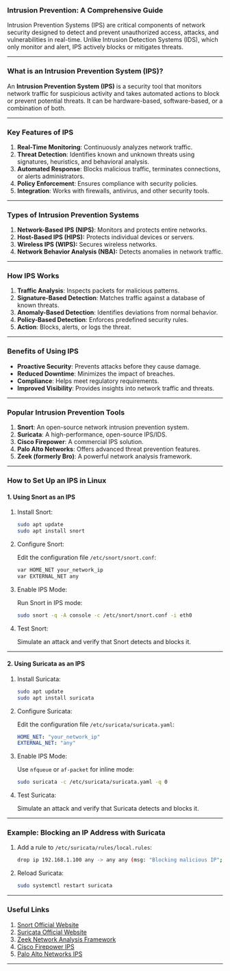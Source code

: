 ### Intrusion Prevention: A Comprehensive Guide

Intrusion Prevention Systems (IPS) are critical components of network security designed to detect and prevent unauthorized access, attacks, and vulnerabilities in real-time. Unlike Intrusion Detection Systems (IDS), which only monitor and alert, IPS actively blocks or mitigates threats.

---

### What is an Intrusion Prevention System (IPS)?

An **Intrusion Prevention System (IPS)** is a security tool that monitors network traffic for suspicious activity and takes automated actions to block or prevent potential threats. It can be hardware-based, software-based, or a combination of both.

---

### Key Features of IPS

1. **Real-Time Monitoring**: Continuously analyzes network traffic.
2. **Threat Detection**: Identifies known and unknown threats using signatures, heuristics, and behavioral analysis.
3. **Automated Response**: Blocks malicious traffic, terminates connections, or alerts administrators.
4. **Policy Enforcement**: Ensures compliance with security policies.
5. **Integration**: Works with firewalls, antivirus, and other security tools.

---

### Types of Intrusion Prevention Systems

1. **Network-Based IPS (NIPS)**: Monitors and protects entire networks.
2. **Host-Based IPS (HIPS):** Protects individual devices or servers.
3. **Wireless IPS (WIPS):** Secures wireless networks.
4. **Network Behavior Analysis (NBA):** Detects anomalies in network traffic.

---

### How IPS Works

1. **Traffic Analysis**: Inspects packets for malicious patterns.
2. **Signature-Based Detection**: Matches traffic against a database of known threats.
3. **Anomaly-Based Detection**: Identifies deviations from normal behavior.
4. **Policy-Based Detection**: Enforces predefined security rules.
5. **Action**: Blocks, alerts, or logs the threat.

---

### Benefits of Using IPS

- **Proactive Security**: Prevents attacks before they cause damage.
- **Reduced Downtime**: Minimizes the impact of breaches.
- **Compliance**: Helps meet regulatory requirements.
- **Improved Visibility**: Provides insights into network traffic and threats.

---

### Popular Intrusion Prevention Tools

1. **Snort**: An open-source network intrusion prevention system.
2. **Suricata**: A high-performance, open-source IPS/IDS.
3. **Cisco Firepower**: A commercial IPS solution.
4. **Palo Alto Networks**: Offers advanced threat prevention features.
5. **Zeek (formerly Bro)**: A powerful network analysis framework.

---

### How to Set Up an IPS in Linux

#### 1. **Using Snort as an IPS**

1. Install Snort:

   ```bash
   sudo apt update
   sudo apt install snort
   ```

2. Configure Snort:

   Edit the configuration file `/etc/snort/snort.conf`:

   ```bash
   var HOME_NET your_network_ip
   var EXTERNAL_NET any
   ```

3. Enable IPS Mode:

   Run Snort in IPS mode:

   ```bash
   sudo snort -q -A console -c /etc/snort/snort.conf -i eth0
   ```

4. Test Snort:

   Simulate an attack and verify that Snort detects and blocks it.

---

#### 2. **Using Suricata as an IPS**

1. Install Suricata:

   ```bash
   sudo apt update
   sudo apt install suricata
   ```

2. Configure Suricata:

   Edit the configuration file `/etc/suricata/suricata.yaml`:

   ```yaml
   HOME_NET: "your_network_ip"
   EXTERNAL_NET: "any"
   ```

3. Enable IPS Mode:

   Use `nfqueue` or `af-packet` for inline mode:

   ```bash
   sudo suricata -c /etc/suricata/suricata.yaml -q 0
   ```

4. Test Suricata:

   Simulate an attack and verify that Suricata detects and blocks it.

---

### Example: Blocking an IP Address with Suricata

1. Add a rule to `/etc/suricata/rules/local.rules`:

   ```bash
   drop ip 192.168.1.100 any -> any any (msg: "Blocking malicious IP"; sid:1000001;)
   ```

2. Reload Suricata:

   ```bash
   sudo systemctl restart suricata
   ```

---

### Useful Links

1. [Snort Official Website](https://www.snort.org/)
2. [Suricata Official Website](https://suricata.io/)
3. [Zeek Network Analysis Framework](https://zeek.org/)
4. [Cisco Firepower IPS](https://www.cisco.com/c/en/us/products/security/firepower-ngips/index.html)
5. [Palo Alto Networks IPS](https://www.paloaltonetworks.com/cyberpedia/what-is-an-intrusion-prevention-system-ips)

---
